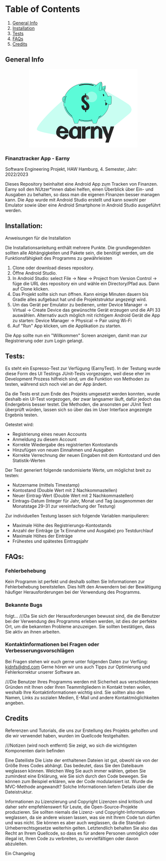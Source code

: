 # Table of Contents
1. [General Info](#general-info)
2. [Installation](#installation)
3. [Tests](#tests)
5. [FAQs](#faqs)
6. [Credits](#credits)



## General Info
<p align="center">
  <img src="app/src/main/res/drawable/logo_earny_bunt.png" width="350" title="Earny_Logo">
</p>

### Finanztracker App - Earny
Software Engineering Projekt, HAW Hamburg, 4. Semester, Jahr: 2022/2023

Dieses Repository beinhaltet eine Android App zum Tracken von Finanzen.
Earny soll den NUtzer*innen dabei helfen, einen Überblick über Ein- und Ausgaben zu behalten, so dass man die eigenen FInanzen besser managen kann.
Die App wurde mit Android Studio erstellt und kann sowohl per Emulator sowie über eine Android Smartphone in Android Studio ausgeführt werden.


## Installation:

Anweisungen für die Installation

Die Installationsanleitung enthält mehrere Punkte. Die grundlegendsten sollten alle Abhängigkeiten und Pakete sein, die benötigt werden, um die Funktionsfähigkeit des Programms zu gewährleisten

1. Clone oder download dieses repository.
2. Öffne Android Studio.
3. In Android Studio: select File -> New ->  Project from Version Control -> füge die URL des repository ein und wähle ein Directory/Pfad aus. Dann auf Clone klicken.
4. Das Projekt sollte sich nun öffnen. Kann einige Minuten dauern bis Gradle alles aufgebaut hat und die Projektstruktur angezeigt wird.
5. Um das Gerät per Emulator zu bedienen, unter Device Manager -> Virtual ->  Create Device das gewünschte Gerät erzeugen und die API 33 auswählen.
   Alternativ auch möglich mit richtigem Android Gerät die App zu starten: Device Manager -> Physical ->  Pair using Wi-Fi
6. Auf "Run" App klicken, um die Applikation zu starten.

 Die App sollte nun ein "Willkommen" Screen anzeigen, damit man zur Registrierung oder zum Login gelangt.
 
 

## Tests:
Es steht ein Espresso-Test zur Verfügung (EarnyTest). In der Testung wurde diese Form des UI Testings JUnit-Tests vorgezogen, weil diese eher im Development Prozess hilfreich sind, um die Funktion von Methoden zu testen, während sich noch viel an der App ändert. 

Da die Tests erst zum Ende des Projekts umgesetzt werden konnten, wurde deshalb ein UI-Test vorgezogen, der zwar langsamer läuft, dafür jedoch das Endergebnis besser testet. Die Methoden, die ansonsten per JUnit Test überprüft würden, lassen sich so über das im User Interface angezeigte Ergebnis testen.


Getestet wird:
- Registrierung eines neuen Accounts
- Anmeldung zu diesem Account
- Korrekte Wiedergabe des registrierten Kontostands
- Hinzufügen von neuen Einnahmen und Ausgaben
- Korrekte Verrechnung der neuen Eingaben mit dem Kontostand und den Statistik-Werten


Der Test generiert folgende randomisierte Werte, um möglichst breit zu testen:
- Nutzername (mittels Timestamp)
- Kontostand (Double Wert mit 2 Nachkommastellen)
- Neuer Eintrag-Wert (Double Wert mit 2 Nachkommastellen)
- Eintrags-Datum (Integer für Jahr, Monat und Tag (ausgenommen der Monatstage 29-31 zur vereinfachung der Testung)


Zur individuellen Testung lassen sich folgende Variablen manipulieren:
- Maximale Höhe des Registrierungs-Kontostands
- Anzahl der Einträge (je 1x Einnahme und Ausgabe) pro Testdurchlauf
- Maximale Höhes der Einträge
- Frühestes und spätestes Eintragsjahr

## FAQs:

### Fehlerbehebung
Kein Programm ist perfekt und deshalb sollten Sie Informationen zur Fehlerbehebung bereitstellen. Dies hilft den Anwendern bei der Bewältigung häufiger Herausforderungen bei der Verwendung des Programms.

### Bekannte Bugs
folgt...
///Da Sie sich der Herausforderungen bewusst sind, die die Benutzer bei der Verwendung des Programms erleben werden, ist dies der perfekte Ort, um die bekannten Probleme anzuzeigen. Sie sollten bestätigen, dass Sie aktiv an ihnen arbeiten.

### Kontaktinformationen bei Fragen oder Verbesserungsvorschlägen
Bei Fragen stehen wir euch gerne unter folgenden Daten zur Verfüng: kjdnfs@dnd.com
Gerne hören wir uns auch Tipps zur Optimierung und Fehlerkorrektur unserer Software an.

///Die Benutzer Ihres Programms werden mit Sicherheit aus verschiedenen Gründen mit Ihnen oder Ihren Teammitgliedern in Kontakt treten wollen, weshalb Ihre Kontaktinformationen wichtig sind. Sie sollten also den Namen, Links zu sozialen Medien, E-Mail und andere Kontaktmöglichkeiten angeben.


## Credits

Referenzen und Tutorials, die uns zur Erstellung des Projekts geholfen und die wir verwendet haben, wurden im Quellcode festgehalten.


///Notizen (wird noch entfernt)
Sie zeigt, wo sich die wichtigsten Komponenten darin befinden

Eine Dateiliste
Die Liste der enthaltenen Dateien ist gut, obwohl sie von der Größe Ihres Codes abhängt. Das bedeutet, dass Sie den Dateibaum weglassen können. Welchen Weg Sie auch immer wählen, geben Sie zumindest eine Erklärung, wie Sie sich durch den Code bewegen.
Sie können zum Beispiel erklären, wie der Code modularisiert ist. Wurde die MVC-Methode angewandt? Solche Informationen liefern Details über die Dateistruktur.

Informationen zu Lizenzierung und Copyright
Lizenzen sind kritisch und daher sehr empfehlenswert für Leute, die Open-Source-Projekte produzieren. Sie sollten niemals die Lizenz- und Copyright-Informationen weglassen, da sie andere wissen lassen, was sie mit Ihrem Code tun dürfen und was nicht. Sie können es aber auch weglassen, da die Standard-Urheberrechtsgesetze weiterhin gelten. Letztendlich behalten Sie also das Recht an Ihrem Quellcode, so dass es für andere Personen unmöglich oder illegal ist, Ihren Code zu verbreiten, zu vervielfältigen oder davon abzuleiten.

Ein Changelog



